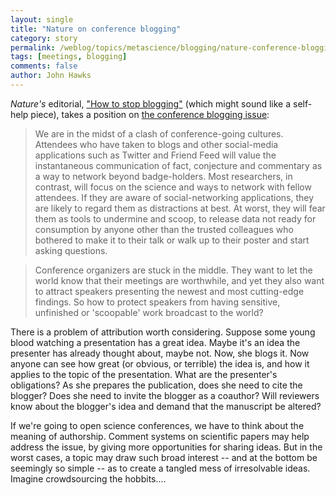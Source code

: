 ```yaml
---
layout: single 
title: "Nature on conference blogging" 
category: story
permalink: /weblog/topics/metascience/blogging/nature-conference-blogging-2009.html
tags: [meetings, blogging] 
comments: false 
author: John Hawks 
---
```


<i>Nature's</i> editorial, <a href="http://www.nature.com/nature/journal/v460/n7252/full/460152a.html">"How to stop blogging"</a> (which might sound like a self-help piece), takes a position on <a href="http://johnhawks.net/weblog/topics/meta/blogging-scientific-conferences-macarthur-2009.html">the conference blogging issue</a>: 

<blockquote>We are in the midst of a clash of conference-going cultures. Attendees who have taken to blogs and other social-media applications such as Twitter and Friend Feed will value the instantaneous communication of fact, conjecture and commentary as a way to network beyond badge-holders. Most researchers, in contrast, will focus on the science and ways to network with fellow attendees. If they are aware of social-networking applications, they are likely to regard them as distractions at best. At worst, they will fear them as tools to undermine and scoop, to release data not ready for consumption by anyone other than the trusted colleagues who bothered to make it to their talk or walk up to their poster and start asking questions.</blockquote>

<blockquote>Conference organizers are stuck in the middle. They want to let the world know that their meetings are worthwhile, and yet they also want to attract speakers presenting the newest and most cutting-edge findings. So how to protect speakers from having sensitive, unfinished or 'scoopable' work broadcast to the world?</blockquote>

There is a problem of attribution worth considering. Suppose some young blood watching a presentation has a great idea. Maybe it's an idea the presenter has already thought about, maybe not. Now, she blogs it. Now anyone can see how great (or obvious, or terrible) the idea is, and how it applies to the topic of the presentation. What are the presenter's obligations? As she prepares the publication, does she need to cite the blogger? Does she need to invite the blogger as a coauthor? Will reviewers know about the blogger's idea and demand that the manuscript be altered? 

If we're going to open science conferences, we have to think about the meaning of authorship. Comment systems on scientific papers may help address the issue, by giving more opportunities for sharing ideas. But in the worst cases, a topic may draw such broad interest -- and at the bottom be seemingly so simple -- as to create a tangled mess of irresolvable ideas. Imagine crowdsourcing the hobbits....



